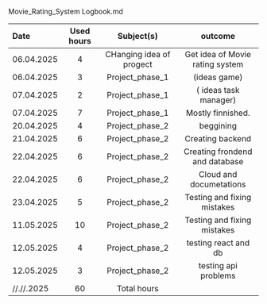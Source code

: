 Movie_Rating_System
Logbook.md

| Date  | Used hours | Subject(s) |  outcome |
| :---         |     :---:      |     :---:      |     :---:      |
| 06.04.2025 | 4   | CHanging idea of progect     | Get idea of Movie rating system                         |
| 06.04.2025 | 3  | Project_phase_1     |   (ideas  game)    |
| 07.04.2025 | 2   | Project_phase_1     |   ( ideas task manager)    |
| 07.04.2025 | 7   | Project_phase_1     | Mostly finnished.      |
| 20.04.2025 | 4   | Project_phase_2     | beggining     |
| 21.04.2025 | 6   | Project_phase_2     | Creating backend     |
| 22.04.2025 | 6   | Project_phase_2     | Creating frondend and database      |
| 22.04.2025 | 6   | Project_phase_2     | Cloud and documetations      |
| 23.04.2025 | 5    | Project_phase_2     | Testing and fixing mistakes     |
| 11.05.2025 | 10    | Project_phase_2     | Testing and fixing mistakes     |
| 12.05.2025 | 4    | Project_phase_2     | testing react and db     |
| 12.05.2025 | 3    | Project_phase_2     | testing api problems     |
| //.//.2025 | 60  | Total hours       |                    |
